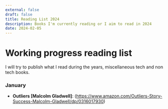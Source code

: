 ```yaml
---
external: false
draft: false
title: Reading List 2024
description: Books I'm currently reading or I aim to read in 2024
date: 2024-02-05
---
```


# Working progress reading list

I will try to publish what I read during the years, miscellaneous tech and non tech books.

### January

- **Outliers [Malcolm Gladwell]**: (https://www.amazon.com/Outliers-Story-Success-Malcolm-Gladwell/dp/0316017930)   



